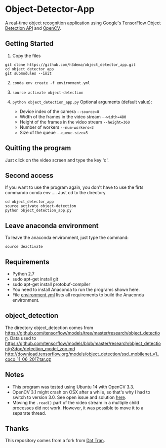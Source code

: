 # Object-Detector-App

A real-time object recognition application using [Google's TensorFlow Object Detection API](https://github.com/tensorflow/models/tree/master/object_detection) and [OpenCV](http://opencv.org/).

## Getting Started
1. Copy the files
```
git clone https://github.com/h3dema/object_detector_app.git
cd object_detector_app
git submodules --init
```

2. `conda env create -f environment.yml`

3. `source activate object-detection`

4. `python object_detection_app.py`
    Optional arguments (default value):
    * Device index of the camera `--source=0`
    * Width of the frames in the video stream `--width=480`
    * Height of the frames in the video stream `--height=360`
    * Number of workers `--num-workers=2`
    * Size of the queue `--queue-size=5`

## Quitting the program

Just click on the video screen and type the key 'q'.

## Second access

If you want to use the program again, you don't have to use the firts commando conda env ....
Just cd to the directory
```
cd object_detector_app
source activate object-detection
python object_detection_app.py
```

## Leave anaconda environment ##

To leave the anaconda environment, just type the command:
```
source deactivate
```

## Requirements

* Python 2.7
* sudo apt-get install git
* sudo apt-get install protobuf-compiler
* You need to install Anaconda to run the programs shown here.
* File [environment.yml](https://github.com/h3dema/object_detector_app/blob/master/environment.yml) lists all requirements to build the Anaconda environment.

## object_detection ##

The directory object_detection comes from https://github.com/tensorflow/models/tree/master/research/object_detection.
Data used to https://github.com/tensorflow/models/blob/master/research/object_detection/g3doc/detection_model_zoo.md
http://download.tensorflow.org/models/object_detection/ssd_mobilenet_v1_coco_11_06_2017.tar.gz

## Notes
- This program was tested using Ubuntu 14 with OpenCV 3.3.
- OpenCV 3.1 might crash on OSX after a while, so that's why I had to switch to version 3.0. See open issue and solution [here](https://github.com/opencv/opencv/issues/5874).
- Moving the `.read()` part of the video stream in a multiple child processes did not work. However, it was possible to move it to a separate thread.

## Thanks

This repository comes from a fork from [Dat Tran](http://www.dat-tran.com/).
